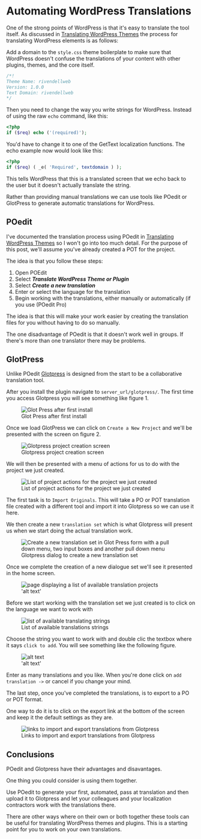 # Automating WordPress Translations

One of the strong points of WordPress is that it's easy to translate the tool itself. As discussed in [Translating WordPress Themes](https://publishing-project.rivendellweb.net/translating-wordpress-themes/) the process for translating WordPress elements is as follows:

Add a domain to the `style.css` theme boilerplate to make sure that WordPress doesn't confuse the translations of your content with other plugins, themes, and the core itself.

```php
/*!
Theme Name: rivendellweb
Version: 1.0.0
Text Domain: rivendellweb
*/
```

Then you need to change the way you write strings for WordPress. Instead of using the raw `echo` command, like this:

```php
<?php
if ($req) echo ('(required)');
```

You'd have to change it to one of the GetText localization functions. The echo example now would look like this:

```php
<?php
if ($req) ( _e( 'Required', textdomain ) );
```

This tells WordPress that this is a translated screen that we echo back to the user but it doesn't actually translate the string.

Rather than providing manual translations we can use tools like POedit or GlotPress to generate automatic translations for WordPress.

## POedit

I've documented the translation process using POedit in [Translating WordPress Themes](https://publishing-project.rivendellweb.net/translating-wordpress-themes/) so I won't go into too much detail. For the purpose of this post, we'll assume you've already created a POT for the project.

The idea is that you follow these steps:

1. Open POEdit
2. Select **_Translate WordPress Theme or Plugin_**
3. Select **_Create a new translation_**
4. Enter or select the language for the translation
5. Begin working with the translations, either manually or automatically (if you use (POedit Pro)

The idea is that this will make your work easier by creating the translation files for you without having to do so manually.

The one disadvantage of POedit is that it doesn't work well in groups. If there's more than one translator there may be problems.

## GlotPress

Unlike POedit [Glotpress](https://glotpress.blog/) is designed from the start to be a collaborative translation tool.

After you install the plugin navigate to `server_url/glotpress/`. The first time you access Glotpress you will see something like figure 1.

<figure>
  <img src='https://res.cloudinary.com/dfh6ihzvj/image/upload/v1599105401/publishing-project.rivendellweb.net/glotpress-01.png' alt='Glot Press after first install'>
  <figcaption>Glot Press after first install</figcaption>
</figure>

Once we load GlotPress we can click on `Create a New Project` and we'll be presented with the screen on figure 2.

<figure>
  <img src='https://res.cloudinary.com/dfh6ihzvj/image/upload/v1599106084/publishing-project.rivendellweb.net/glotpress-01.png' alt='Glotpress project creation screen'>
  <figcaption>Glotpress project creation screen</figcaption>
</figure>

We will then be presented with a menu of actions for us to do with the project we just created.

<figure>
  <img src='https://res.cloudinary.com/dfh6ihzvj/image/upload/v1599105403/publishing-project.rivendellweb.net/glotpress-02.png' alt='List of project actions for the project we just created'>
  <figcaption>List of project actions for the project we just created</figcaption>
</figure>

The first task is to `Import Originals`. This will take a PO or POT translation file created with a different tool and import it into Glotpress so we can use it here.

We then create a new `translation set` which is what Glotpress will present us when we start doing the actual translation work.

<figure>
  <img src='https://res.cloudinary.com/dfh6ihzvj/image/upload/v1599171189/publishing-project.rivendellweb.net/glotpress-03.png' alt='Create a new translation set in Glot Press form with a pull down menu, two input boxes and another pull down menu'>
  <figcaption>Glotpress dialog to create a new translation set</figcaption>
</figure>

Once we complete the creation of a new dialogue set we'll see it presented in the home screen.

<figure>
  <img src='https://publishing-project.rivendellweb.net/wp-content/uploads/2020/09/glotpress-04.png' alt='page displaying a list of available translation projects'>
  <figcaption>'alt text'</figcaption>
</figure>

Before we start working with the translation set we just created is to click on the language we want to work with

<figure>
  <img src='https://res.cloudinary.com/dfh6ihzvj/image/upload/v1599174008/publishing-project.rivendellweb.net/glotpress-05.png' alt='list of available translating strings'>
  <figcaption>List of available translations strings</figcaption>
</figure>

Choose the string you want to work with and double clic the textbox where it says `click to add`. You will see something like the following figure.

<figure>
  <img src='https://res.cloudinary.com/dfh6ihzvj/image/upload/v1599183966/publishing-project.rivendellweb.net/glotpress-06.png' alt='alt text' width='width' height='height'>
  <figcaption>'alt text'</figcaption>
</figure>

Enter as many translations and you like. When you're done click on `add translation ->` or cancel if you change your mind.

The last step, once you've completed the translations, is to export to a PO or POT format.

One way to do it is to click on the export link at the bottom of the screen and keep it the default settings as they are.

<figure>
  <img src='https://res.cloudinary.com/dfh6ihzvj/image/upload/v1599183962/publishing-project.rivendellweb.net/glotpress-07.png' alt='links to import and export translations from Glotpress'>
  <figcaption>Links to import and export translations from Glotpress</figcaption>
</figure>

## Conclusions

POedit and Glotpress have their advantages and disavantages.

One thing you could consider is using them together.

Use POedit to generate your first, automated, pass at translation and then upload it to Glotpress and let your colleagues and your localization contractors work with the translations there.

There are other ways where on their own or both together these tools can be useful for translating WordPress themes and plugins. This is a starting point for you to work on your own translations.
